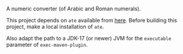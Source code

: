 A numeric converter (of Arabic and Roman numerals).

This project depends on `ate` available from
[here](https://bitbucket.org/zzzyxwvut/ate.git "here").
Before building this project, make a local installation of `ate`.

Also adapt the path to a JDK-17 (or newer) JVM for
the `executable` parameter of `exec-maven-plugin`.
